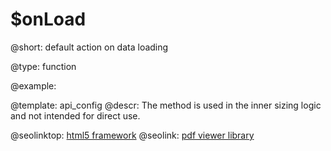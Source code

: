 $onLoad
=============

@short:
	default action on data loading

@type: function

@example:

@template:	api_config
@descr:
The method is used in the inner sizing logic and not intended for direct use.



@seolinktop: [html5 framework](https://webix.com)
@seolink: [pdf viewer library](https://webix.com/widget/html5_pdf_viewer/)